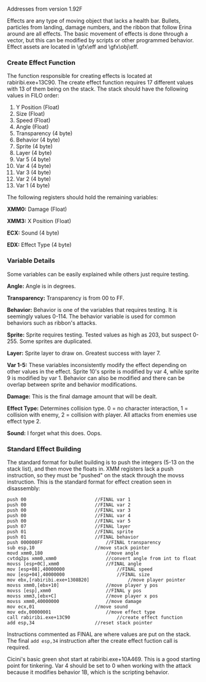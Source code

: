 Addresses from version 1.92F

Effects are any type of moving object that lacks a health bar. Bullets, particles from landing, damage numbers, and the ribbon that follow Erina around are all effects. The basic movement of effects is done through a vector, but this can be modified by scripts or other programmed behavior. Effect assets are located in \gfx\eff and \gfx\obj\eff.


### Create Effect Function
The function responsible for creating effects is located at rabiribi.exe+13C90. The create effect function requires 17 different values with 13 of them being on the stack. The stack should have the following values in FILO order:

1. Y Position (Float)
2. Size (Float)
3. Speed (Float)
4. Angle (Float)
5. Transparency (4 byte)
6. Behavior (4 byte)
7. Sprite (4 byte)
8. Layer (4 byte)
9. Var 5 (4 byte)
10. Var 4 (4 byte)
11. Var 3 (4 byte)
12. Var 2 (4 byte)
13. Var 1 (4 byte)

The following registers should hold the remaining variables:

**XMM0:** Damage (Float)

**XMM3:** X Position (Float)

**ECX:** Sound (4 byte)

**EDX:** Effect Type (4 byte)

### Variable Details
Some variables can be easily explained while others just require testing.

**Angle:** Angle is in degrees.

**Transparency:** Transparency is from 00 to FF.

**Behavior:** Behavior is one of the variables that requires testing. It is seemingly values 0-114. The behavior variable is used for common behaviors such as ribbon's attacks.

**Sprite:** Sprite requires testing. Tested values as high as 203, but suspect 0-255. Some sprites are duplicated.

**Layer:** Sprite layer to draw on. Greatest success with layer 7.

**Var 1-5:** These variables inconsistently modify the effect depending on other values in the effect. Sprite 10's sprite is modified by var 4, while sprite 9 is modified by var 1. Behavior can also be modified and there can be overlap between sprite and behavior modifications.

**Damage:** This is the final damage amount that will be dealt. 

**Effect Type:** Determines collision type. 0 = no character interaction, 1 = collision with enemy, 2 = collision with player. All attacks from enemies use effect type 2.

**Sound:** I forget what this does. Oops.

### Standard Effect Building

The standard format for bullet building is to push the integers (5-13 on the stack list), and then move the floats in. XMM registers lack a push instruction, so they must be "pushed" on the stack through the movss instruction. This is the standard format for effect creation seen in disassembly:

```assembly
push 00 						//FINAL var 1
push 00 						//FINAL var 2
push 00							//FINAL var 3
push 00							//FINAL var 4
push 00 						//FINAL var 5
push 07 						//FINAL layer
push 01 						//FINAL sprite
push 01 						//FINAL behavior
push 000000FF						//FINAL transparency
sub esp,10						//move stack pointer
movd xmm0,180						//move angle
cvtdq2ps xmm0,xmm0					//convert angle from int to float
movss [esp+0C],xmm0					//FINAL angle
mov [esp+08],40000000					//FINAL speed
mov [esp+04],40000000					//FINAL size
mov ebx,[rabiribi.exe+1308B20] 				//move player pointer
movss xmm0,[ebx+10]					//move player y pos
movss [esp],xmm0					//FINAL y pos
movss xmm3,[ebx+C]					//move player x pos	
movss xmm0,40000000					//move damage
mov ecx,01						//move sound
mov edx,00000001					//move effect type
call rabiribi.exe+13C90					//create effect function
add esp,34						//reset stack pointer
```

Instructions commented as FINAL are where values are put on the stack. The final `add esp,34` instruction after the create effect fuction call is required.

Cicini's basic green shot start at rabiribi.exe+10A469. This is a good starting point for tinkering. Var 4 should be set to 0 when working with the attack because it modifies behavior 1B, which is the scripting behavior.
